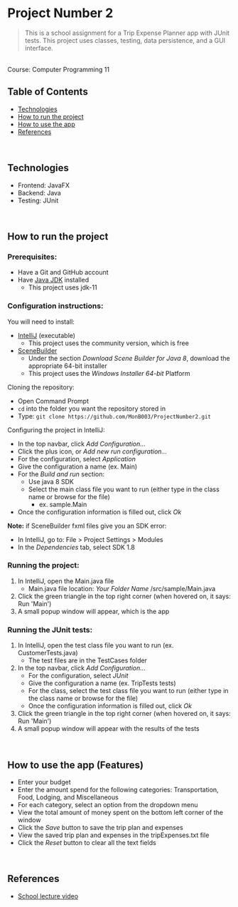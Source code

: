 # Project Number 2
> This is a school assignment for a Trip Expense Planner app with JUnit tests. This project uses classes, testing, data persistence, and a GUI interface.
<br>
Course: Computer Programming 11

<br>

## Table of Contents
- [Technologies](#technologies)
- [How to run the project](#how-to-run-project)
- [How to use the app](#how-to-use-app)
- [References](#references)

<br>

## Technologies
* Frontend: JavaFX
* Backend: Java
* Testing: JUnit


<br>


## <a id="how-to-run-project">How to run the project</a>
### Prerequisites:
- Have a Git and GitHub account
- Have [Java JDK](https://adoptopenjdk.net/archive.html) installed 
  - This project uses jdk-11

### Configuration instructions:

You will need to install:
- [IntelliJ](https://www.jetbrains.com/idea/download/#section=windows) (executable)
  - This project uses the community version, which is free
- [SceneBuilder](https://gluonhq.com/products/scene-builder/)
  - Under the section *Download Scene Builder for Java 8*, download the appropriate 64-bit installer
  - This project uses the *Windows Installer 64-bit* Platform

Cloning the repository:
- Open Command Prompt
- `cd` into the folder you want the repository stored in
- Type: `git clone https://github.com/MonB003/ProjectNumber2.git`

Configuring the project in IntelliJ:
- In the top navbar, click *Add Configuration...*
- Click the plus icon, or *Add new run configuration...*
- For the configuration, select *Application*
- Give the configuration a name (ex. Main)
- For the *Build and run* section:
  - Use java 8 SDK
  - Select the main class file you want to run (either type in the class name or browse for the file)
    - ex. sample.Main
- Once the configuration information is filled out, click *Ok*

<b>Note:</b> if SceneBuilder fxml files give you an SDK error:
- In IntelliJ, go to: File > Project Settings > Modules
- In the *Dependencies* tab, select SDK 1.8


### Running the project:
1. In IntelliJ, open the Main.java file
   - Main.java file location: *Your Folder Name* /src/sample/Main.java
2. Click the green triangle in the top right corner (when hovered on, it says: Run 'Main')
3. A small popup window will appear, which is the app


### Running the JUnit tests:
1. In IntelliJ, open the test class file you want to run (ex. CustomerTests.java)
   - The test files are in the TestCases folder
2. In the top navbar, click *Add Configuration...*
   - For the configuration, select *JUnit*
   - Give the configuration a name (ex. TripTests tests)
   - For the class, select the test class file you want to run (either type in the class name or browse for the file)
   - Once the configuration information is filled out, click *Ok*
3. Click the green triangle in the top right corner (when hovered on, it says: Run 'Main')
4. A small popup window will appear with the results of the tests

<br>


## <a id="how-to-use-app">How to use the app (Features)</a>
- Enter your budget
- Enter the amount spend for the following categories: Transportation, Food, Lodging, and Miscellaneous
- For each category, select an option from the dropdown menu
- View the total amount of money spent on the bottom left corner of the window
- Click the *Save* button to save the trip plan and expenses
- View the saved trip plan and expenses in the tripExpenses.txt file
- Click the *Reset* button to clear all the text fields


<br>


## <a id="references">References</a>
- [School lecture video](https://www.youtube.com/watch?v=ivRleZ6NWLQ&t=538s)
